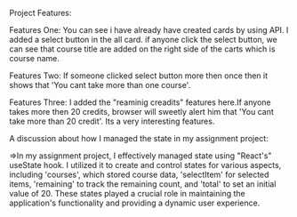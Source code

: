 Project Features:

Features One: You can see i have already have created cards by using API. I added a select button in the all card. if anyone click the select button, we can see that course title are added on the right side of the carts which is course name.

Features Two: If someone clicked select button more then once then it shows that 'You cant take more than one course'.

Features Three: I added the "reaminig creadits" features here.If anyone takes more then 20 credits, browser will sweetly alert him that 'You cant take more than 20 credit'. Its a very interesting features.

A discussion about how I managed the state in my assignment project:

=>In my assignment project, I effectively managed state using "React's" useState hook. I utilized it to create and control states for various aspects, including 'courses', which stored course data, 'selectItem' for selected items, 'remaining' to track the remaining count, and 'total' to set an initial value of 20. These states played a crucial role in maintaining the application's functionality and providing a dynamic user experience.
